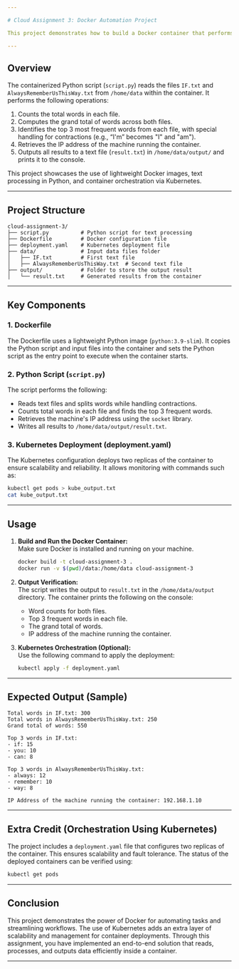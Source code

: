 ```yaml
---

# Cloud Assignment 3: Docker Automation Project  

This project demonstrates how to build a Docker container that performs automated text processing using a Python script. It reads two input text files, processes the word counts, identifies top frequent words, and retrieves the machine's IP address. The container automates the entire process from execution to generating output. Additionally, the project includes optional orchestration using Kubernetes for managing multiple container replicas.

---
```


## Overview  

The containerized Python script (`script.py`) reads the files `IF.txt` and `AlwaysRememberUsThisWay.txt` from `/home/data` within the container. It performs the following operations:  
1. Counts the total words in each file.  
2. Computes the grand total of words across both files.  
3. Identifies the top 3 most frequent words from each file, with special handling for contractions (e.g., “I'm” becomes "I" and "am").  
4. Retrieves the IP address of the machine running the container.  
5. Outputs all results to a text file (`result.txt`) in `/home/data/output/` and prints it to the console.  

This project showcases the use of lightweight Docker images, text processing in Python, and container orchestration via Kubernetes.

---

## Project Structure  

```
cloud-assignment-3/
├── script.py          # Python script for text processing
├── Dockerfile         # Docker configuration file
├── deployment.yaml    # Kubernetes deployment file
├── data/              # Input data files folder
│   ├── IF.txt         # First text file
│   ├── AlwaysRememberUsThisWay.txt  # Second text file
├── output/            # Folder to store the output result
│   └── result.txt     # Generated results from the container
```

---

## Key Components  

### 1. **Dockerfile**  
The Dockerfile uses a lightweight Python image (`python:3.9-slim`). It copies the Python script and input files into the container and sets the Python script as the entry point to execute when the container starts.  

### 2. **Python Script (`script.py`)**  
The script performs the following:  
- Reads text files and splits words while handling contractions.  
- Counts total words in each file and finds the top 3 frequent words.  
- Retrieves the machine's IP address using the `socket` library.  
- Writes all results to `/home/data/output/result.txt`.  

### 3. **Kubernetes Deployment (deployment.yaml)**  
The Kubernetes configuration deploys two replicas of the container to ensure scalability and reliability. It allows monitoring with commands such as:  
```bash  
kubectl get pods > kube_output.txt  
cat kube_output.txt  
```

---

## Usage  

1. **Build and Run the Docker Container:**  
   Make sure Docker is installed and running on your machine.  
   ```bash  
   docker build -t cloud-assignment-3 .  
   docker run -v $(pwd)/data:/home/data cloud-assignment-3  
   ```  

2. **Output Verification:**  
   The script writes the output to `result.txt` in the `/home/data/output` directory. The container prints the following on the console:  
   - Word counts for both files.  
   - Top 3 frequent words in each file.  
   - The grand total of words.  
   - IP address of the machine running the container.  

3. **Kubernetes Orchestration (Optional):**  
   Use the following command to apply the deployment:  
   ```bash  
   kubectl apply -f deployment.yaml  
   ```  

---

## Expected Output (Sample)  

```
Total words in IF.txt: 300  
Total words in AlwaysRememberUsThisWay.txt: 250  
Grand total of words: 550  

Top 3 words in IF.txt:  
- if: 15  
- you: 10  
- can: 8  

Top 3 words in AlwaysRememberUsThisWay.txt:  
- always: 12  
- remember: 10  
- way: 8  

IP Address of the machine running the container: 192.168.1.10  
```

---

## Extra Credit (Orchestration Using Kubernetes)  

The project includes a `deployment.yaml` file that configures two replicas of the container. This ensures scalability and fault tolerance. The status of the deployed containers can be verified using:  
```bash  
kubectl get pods  
```

---

## Conclusion  

This project demonstrates the power of Docker for automating tasks and streamlining workflows. The use of Kubernetes adds an extra layer of scalability and management for container deployments. Through this assignment, you have implemented an end-to-end solution that reads, processes, and outputs data efficiently inside a container.

---

